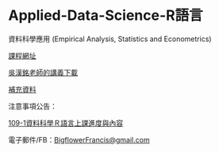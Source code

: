 # Applied-Data-Science-R語言
資料科學應用 (Empirical  Analysis, Statistics and Econometrics)  

[課程網址](https://github.com/HungHuaTien/Applied-Data-Science/)

[吳漢銘老師的講義下載](http://www.hmwu.idv.tw/index.php/r-software)

[補充資料](https://drive.google.com/drive/folders/1vO_UpmCD4_PpOK9hEaMkf9wudY-SfLQ1?usp=sharing)


注意事項公告：

[109-1資料科學Ｒ語言上課進度與內容](https://colab.research.google.com/drive/1nxvV34uin5uUV4GW66aQ5u9JtNWtsz93?usp=sharing)

電子郵件/FB：BigflowerFrancis@gmail.com
